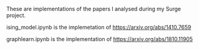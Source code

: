 These are implementations of the papers I analysed during my Surge project.

ising_model.ipynb is the implemetation of https://arxiv.org/abs/1410.7659

graphlearn.ipynb is the implementation of https://arxiv.org/abs/1810.11905
